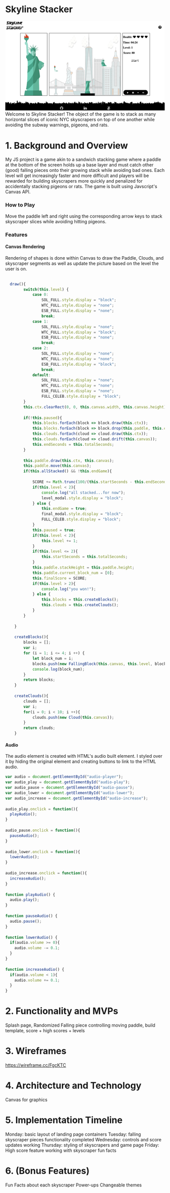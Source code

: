 # Skyline Stacker
![Artsy Screenshot](/dist/images/game_screenshot.png)
Welcome to Skyline Stacker! The object of the game is to stack as many horizontal slices of iconic NYC skyscrapers on top of one another while avoiding the subway warnings, pigeons, and rats. 


# 1. Background and Overview
My JS project is a game akin to a sandwich stacking game where a paddle at the bottom of the screen holds up a base layer and must catch other (good) falling pieces onto their growing stack while avoiding bad ones. Each level will get increasingly faster and more difficult and players will be rewarded for building skyscrapers more quickly and penalized for accidentally stacking pigeons or rats. The game is built using Javscript's Canvas API.

### How to Play

Move the paddle left and right using the corresponding arrow keys to stack skyscraper slices while avoiding hitting pigeons.

### Features

#### Canvas Rendering
Rendering of shapes is done within Canvas to draw the Paddle, Clouds, and skyscraper segments as well as update the picture based on the level the user is on.

```javascript

  draw(){
        switch(this.level) {
            case 0:
                SOL_FULL.style.display = "block";
                WTC_FULL.style.display = "none";
                ESB_FULL.style.display = "none";
                break;
            case 1:
                SOL_FULL.style.display = "none";
                WTC_FULL.style.display = "block";
                ESB_FULL.style.display = "none";
                break;
            case 2:
                SOL_FULL.style.display = "none";
                WTC_FULL.style.display = "none";
                ESB_FULL.style.display = "block";
                break;
            default:
                SOL_FULL.style.display = "none";
                WTC_FULL.style.display = "none";
                ESB_FULL.style.display = "none";
                FULL_CELEB.style.display = "block";
        }
        this.ctx.clearRect(0, 0, this.canvas.width, this.canvas.height);
        
        if(!this.paused){
            this.blocks.forEach(block => block.draw(this.ctx));
            this.blocks.forEach(block => block.drop(this.paddle, this.canvas));
            this.clouds.forEach(cloud => cloud.draw(this.ctx));
            this.clouds.forEach(cloud => cloud.drift(this.canvas));
            this.endSeconds = this.totalSeconds;
        }

        this.paddle.draw(this.ctx, this.canvas);
        this.paddle.move(this.canvas);
        if(this.allStacked() && !this.endGame){

            SCORE += Math.trunc(100/(this.startSeconds - this.endSeconds));
            if(this.level < 2){
                console.log("all stacked...for now");
                level_modal.style.display = "block";
            } else {
                this.endGame = true;
                final_modal.style.display = "block";
                FULL_CELEB.style.display = "block";
            }
            this.paused = true;
            if(this.level < 2){
                this.level += 1;
            }
            if(this.level <= 2){
                this.startSeconds = this.totalSeconds;
            }
            this.paddle.stackHeight = this.paddle.height;
            this.paddle.current_block_num = [0];
            this.finalScore = SCORE;
            if(this.level > 2){
                console.log("you won!");
            } else {
                this.blocks = this.createBlocks();
                this.clouds = this.createClouds();
            }
        }
        
    }

    createBlocks(){
        blocks = [];
        var i;
        for (i = 1; i <= 4; i ++) {
            let block_num = i;
            blocks.push(new FallingBlock(this.canvas, this.level, block_num));
            console.log(block_num);
        }
        return blocks;
    }

    createClouds(){
        clouds = [];
        var i;
        for(i = 0; i < 10; i ++){
            clouds.push(new Cloud(this.canvas));
        }
        return clouds;
    }

```

#### Audio

The audio element is created with HTML's audio built element. I styled over it by hiding the original element and creating buttons to link to the HTML audio.

```javascript
var audio = document.getElementById("audio-player");
var audio_play = document.getElementById("audio-play");
var audio_pause = document.getElementById("audio-pause");
var audio_lower = document.getElementById("audio-lower");
var audio_increase = document.getElementById("audio-increase");

audio_play.onclick = function(){
  playAudio();
}

audio_pause.onclick = function(){
  pauseAudio();
}

audio_lower.onclick = function(){
  lowerAudio();
}

audio_increase.onclick = function(){
  increaseAudio();
}

function playAudio() {
  audio.play();
}

function pauseAudio() {
  audio.pause();
}

function lowerAudio() {
  if(audio.volume >= 0){
    audio.volume -= 0.1;
  }
}

function increaseAudio() {
  if(audio.volume < 1){
    audio.volume += 0.1;
  }
}

```

# 2. Functionality and MVPs 
Splash page, Randomized Falling piece controlling moving paddle, build template, score + high scores + levels
  
# 3. Wireframes 
https://wireframe.cc/FgcKTC
  
# 4. Architecture and Technology 
Canvas for graphics
  
# 5. Implementation Timeline 
  Monday: basic layout of landing page containers
  Tuesday: falling skyscraper pieces functionality completed
  Wednesday: controls and score updates working
  Thursday: styling of skyscrapers and game page
  Friday: High score feature working with skyscraper fun facts 
  
# 6. (Bonus Features) 
  Fun Facts about each skyscraper
  Power-ups
  Changeable themes
